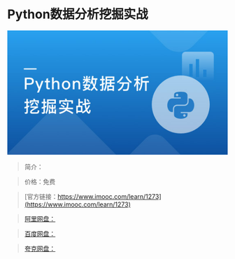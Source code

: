 # Python数据分析挖掘实战

![img](../../assets/5fe4430f00014b1105400304.jpg)

> 简介：

> 价格：免费

> [官方链接：https://www.imooc.com/learn/1273](https://www.imooc.com/learn/1273)

> [阿里网盘：]()

> [百度网盘：]()

> [夸克网盘：]()
